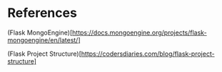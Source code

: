 # References

(Flask MongoEngine)[https://docs.mongoengine.org/projects/flask-mongoengine/en/latest/]

(Flask Project Structure)[https://codersdiaries.com/blog/flask-project-structure]